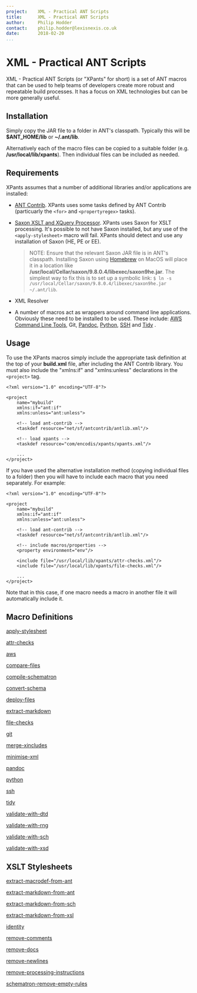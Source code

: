 ```yaml
---
project:    XML - Practical ANT Scripts
title:      XML - Practical ANT Scripts
author:     Philip Hodder
contact:    philip.hodder@lexisnexis.co.uk
date:       2018-02-20
...
```


# XML - Practical ANT Scripts

XML - Practical ANT Scripts (or "XPants" for short) is a set of ANT macros that can be used to help teams of developers create more robust and repeatable build processes. It has a focus on XML technologies but can be more generally useful.

## Installation

Simply copy the JAR file to a folder in ANT's classpath. Typically this will be **$ANT_HOME/lib** or **~/.ant/lib**.

Alternatively each of the macro files can be copied to a suitable folder (e.g. **/usr/local/lib/xpants**). Then individual files can be included as needed.

## Requirements

XPants assumes that a number of additional libraries and/or applications are installed:

*   [ANT Contrib](https://sourceforge.net/projects/ant-contrib/files/ant-contrib/1.0b3/ant-contrib-1.0b3-bin.zip/download). XPants uses some tasks defined by ANT Contrib (particuarly the `<for>` and `<propertyregex>` tasks).

*   [Saxon XSLT and XQuery Processor](https://www.saxonica.com/products/products.xml). XPants uses Saxon for XSLT processing. It's possible to not have Saxon installed, but any use of the `<apply-stylesheet>` macro will fail. XPants should detect and use any installation of Saxon (HE, PE or EE).

    > NOTE: Ensure that the relevant Saxon JAR file is in ANT's classpath. Installing Saxon using [Homebrew](brew.sh) on MacOS will place it in a location like **/usr/local/Cellar/saxon/9.8.0.4/libexec/saxon9he.jar**. The simplest way to fix this is to set up a symbolic link: `$ ln -s /usr/local/Cellar/saxon/9.8.0.4/libexec/saxon9he.jar ~/.ant/lib`.

*   XML Resolver

*   A number of macros act as wrappers around command line applications. Obviously these need to be installed to be used. These include: [AWS Command Line Tools](https://aws.amazon.com/cli/), Git, [Pandoc](https://pandoc.org/), [Python](https://www.python.org/), [SSH](https://www.ssh.com/ssh/) and [Tidy](http://www.html-tidy.org/) .

## Usage

To use the XPants macros simply include the appropriate task definition at the top of your **build.xml** file, after including the ANT Contrib library. You must also include the "xmlns:if" and "xmlns:unless" declarations in the `<project>` tag.

```
<?xml version="1.0" encoding="UTF-8"?>

<project
    name="mybuild"
    xmlns:if="ant:if"
    xmlns:unless="ant:unless">

    <!-- load ant-contrib -->
    <taskdef resource="net/sf/antcontrib/antlib.xml"/>

    <!-- load xpants -->
    <taskdef resource="com/encodis/xpants/xpants.xml"/>

    ...
</project>
```

If you have used the alternative installation method (copying individual files to a folder) then you will have to include each macro that you need separately. For example:


```
<?xml version="1.0" encoding="UTF-8"?>

<project
    name="mybuild"
    xmlns:if="ant:if"
    xmlns:unless="ant:unless">

    <!-- load ant-contrib -->
    <taskdef resource="net/sf/antcontrib/antlib.xml"/>

    <!-- include macros/properties -->
    <property environment="env"/>

    <include file="/usr/local/lib/xpants/attr-checks.xml"/>
    <include file="/usr/local/lib/xpants/file-checks.xml"/>

    ...
</project>
```

Note that in this case, if one macro needs a macro in another file it will automatically include it.


## Macro Definitions

[apply-stylesheet](./apply-stylesheet.html)

[attr-checks](./attr-checks.html)

[aws](./aws.html)

[compare-files](./compare-files.html)

[compile-schematron](./compile-schematron.html)

[convert-schema](./convert-schema.html)

[deploy-files](./deploy-files.html)

[extract-markdown](./extract-markdown.html)

[file-checks](./file-checks.html)

[git](./git.html)

[merge-xincludes](./merge-xincludes.html)

[minimise-xml](./minimise-xml.html)

[pandoc](./pandoc.html)

[python](./python.html)

[ssh](./ssh.html)

[tidy](./tidy.html)

[validate-with-dtd](./validate-with-dtd.html)

[validate-with-rng](./validate-with-rng.html)

[validate-with-sch](./validate-with-sch.html)

[validate-with-xsd](./validate-with-xsd.html)


## XSLT Stylesheets

[extract-macrodef-from-ant](./extract-macrodef-from-ant.html)

[extract-markdown-from-ant](./extract-markdown-from-ant.html)

[extract-markdown-from-sch](./extract-markdown-from-sch.html)

[extract-markdown-from-xsl](./extract-markdown-from-xsl.html)

[identity](./identity.html)

[remove-comments](./remove-comments.html)

[remove-docs](./remove-docs.html)

[remove-newlines](./remove-newlines.html)

[remove-processing-instructions](./remove-processing-instructions.html)

[schematron-remove-empty-rules](./schematron-remove-empty-rules.html)
